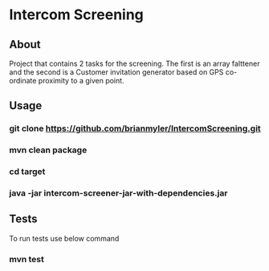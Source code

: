 # Intercom Screening

## About
Project that contains 2 tasks for the screening. The first is an array falttener and the second is a Customer invitation generator based on GPS co-ordinate proximity to a given point.


## Usage
### git clone https://github.com/brianmyler/IntercomScreening.git
### mvn clean package
### cd target
### java -jar intercom-screener-jar-with-dependencies.jar

## Tests
To run tests use below command
### mvn test


